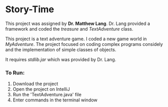 # Story-Time

This project was assigned by __Dr. Matthew Lang__. 
Dr. Lang provided a framework and coded the _treasure_ and _TextAdventure_ class.

This project is a text adventure game. I coded a new game world in _MyAdventure_. The project focused on coding complex programs considely and the implementation of simple classes of objects.  

It requires _stdlib.jar_ which was provided by Dr. Lang. 

### To Run:
1. Download the project 
2. Open the project on IntelliJ
3. Run the 'TextAdventure.java' file
4. Enter commands in the terminal window
